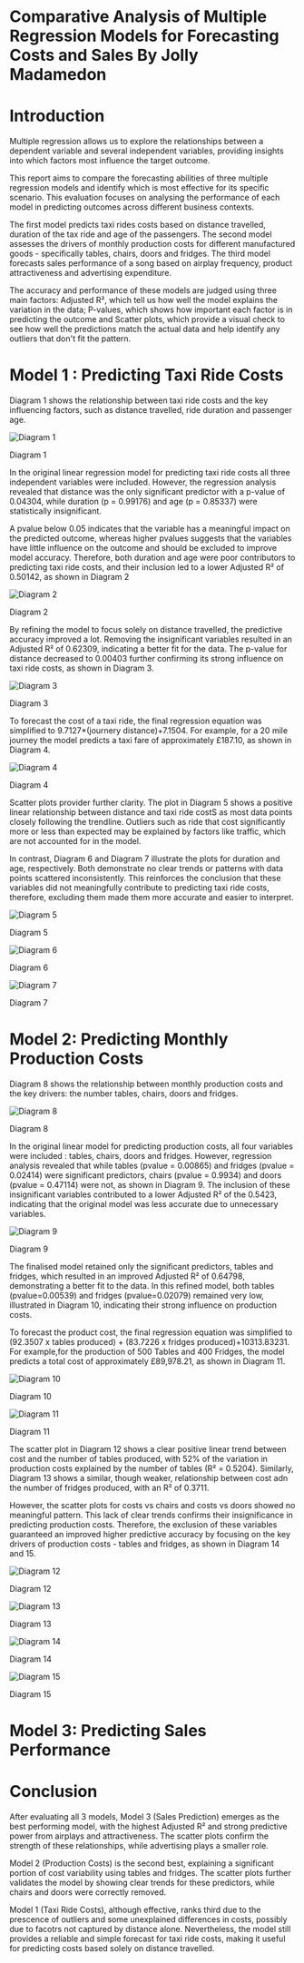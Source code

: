 # Comparative Analysis of Multiple Regression Models for Forecasting Costs and Sales By Jolly Madamedon

# Introduction
Multiple regression allows us to explore the relationships between a dependent variable and several independent variables, providing insights into which factors most influence the target outcome.

This report aims to compare the forecasting abilities of three multiple regression models and identify which is most effective for its specific scenario. This evaluation focuses on analysing the performance of each model in predicting outcomes across different business contexts.

The first model predicts taxi rides costs based on distance travelled, duration of the tax ride and age of the passengers. The second model assesses the drivers of monthly production costs for different manufactured goods - specifically tables, chairs, doors and fridges. The third model forecasts sales performance of a song based on airplay frequency, product attractiveness and advertising expenditure. 

The accuracy and performance of these models are judged using three main factors: Adjusted R², which tell us how well the model explains the variation in the data; P-values, which shows how important each factor is in predicting the outcome and Scatter plots, which provide a visual check to see how well the predictions match the actual data and help identify any outliers that don't fit the pattern.

# Model 1 : Predicting Taxi Ride Costs

Diagram 1 shows the relationship between taxi ride costs and the key influencing factors, such as distance travelled, ride duration and passenger age.

![Diagram 1](https://github.com/Mojm4321/Excel-Comparative-Analysis-of-Multiple-Regression-Models-for-Forecasting-Costs-and-Sales/blob/main/original%20data%20table%201.png)


Diagram 1

In the original linear regression model  for predicting taxi ride costs all three independent variables were included. However, the regression analysis revealed that distance was the only significant predictor with a p-value of 0.04304, while duration (p = 0.99176) and age (p = 0.85337) were statistically insignificant. 

A pvalue below 0.05 indicates that the variable has a meaningful impact on the predicted outcome, whereas higher pvalues suggests that the variables have little influence on the outcome and should be excluded to improve model accuracy. Therefore, both duration and age were poor contributors to predicting taxi ride costs, and their inclusion led to a lower Adjusted R² of 0.50142, as shown in Diagram 2

![Diagram 2](https://github.com/Mojm4321/Excel-Comparative-Analysis-of-Multiple-Regression-Models-for-Forecasting-Costs-and-Sales/blob/main/original%20data%20table%202.png)


Diagram 2

By refining the model to focus solely on distance travelled, the predictive accuracy improved a lot.
Removing the insignificant variables resulted in an Adjusted R² of 0.62309, indicating a better fit for the data. The p-value for distance decreased to 0.00403 further confirming its strong influence on taxi ride costs, as shown in Diagram 3.

![Diagram 3](https://github.com/Mojm4321/Excel-Comparative-Analysis-of-Multiple-Regression-Models-for-Forecasting-Costs-and-Sales/blob/main/original%20data%20table%203.png)


Diagram 3

To forecast the cost of a taxi ride, the final regression equation was simplified to 9.7127*(journery distance)+7.1504. For example, for a 20 mile journey the model predicts a taxi fare of approximately £187.10, as shown in Diagram 4.

![Diagram 4](https://github.com/Mojm4321/Excel-Comparative-Analysis-of-Multiple-Regression-Models-for-Forecasting-Costs-and-Sales/blob/main/original%20data%20table.png)

Diagram 4

Scatter plots provider further clarity. The plot in Diagram 5 shows a positive linear relationship between distance and taxi ride costS as most data points closely following the trendline. Outliers such as ride that cost significantly more or less than expected may be explained by factors like traffic, which are not accounted for in the model. 

In contrast, Diagram 6 and Diagram 7 illustrate the plots for duration and age, respectively. Both demonstrate no clear trends or patterns with data points scattered inconsistently. This reinforces the conclusion that these variables did not meaningfully contribute to predicting taxi ride costs, therefore, excluding them made them more accurate and easier to interpret.

![Diagram 5](https://github.com/Mojm4321/Excel-Comparative-Analysis-of-Multiple-Regression-Models-for-Forecasting-Costs-and-Sales/blob/main/original%20data%20table.png)


Diagram 5


![Diagram 6](https://github.com/Mojm4321/Excel-Comparative-Analysis-of-Multiple-Regression-Models-for-Forecasting-Costs-and-Sales/blob/main/Duration%20Minutes%201.png)


Diagram 6


![Diagram 7](https://github.com/Mojm4321/Excel-Comparative-Analysis-of-Multiple-Regression-Models-for-Forecasting-Costs-and-Sales/blob/main/Passenger%201.png)


Diagram 7
 
# Model 2: Predicting Monthly Production Costs

Diagram 8 shows the relationship between monthly production costs and the key drivers: the number tables, chairs, doors and fridges.

![Diagram 8](https://github.com/Mojm4321/Excel-Comparative-Analysis-of-Multiple-Regression-Models-for-Forecasting-Costs-and-Sales/blob/main/2nd%20model%201.png)


Diagram 8


In the original linear model for predicting production costs, all four variables were included : tables, chairs, doors and fridges. However, regression analysis revealed that while tables (pvalue = 0.00865) and fridges (pvalue = 0.02414) were significant predictors, chairs (pvalue = 0.9934) and doors (pvalue = 0.47114) were not, as shown in Diagram 9. The inclusion of these insignificant variables contributed to a lower Adjusted R² of the  0.5423, indicating that the original model was less accurate due to unnecessary variables.

![Diagram 9](https://github.com/Mojm4321/Excel-Comparative-Analysis-of-Multiple-Regression-Models-for-Forecasting-Costs-and-Sales/blob/main/2nd%20model%202.png)


Diagram 9

The finalised model retained only the significant predictors, tables and fridges, which resulted in an improved Adjusted R² of 0.64798, demonstrating a better fit to the data. In this refined model, both tables (pvalue=0.00539) and fridges (pvalue=0.02079) remained very low, illustrated in Diagram 10,  indicating their strong influence on production costs.

To forecast the product cost, the final regression equation was simplified to (92.3507 x tables produced) + (83.7226 x fridges produced)+10313.83231. For example,for the production of 500 Tables and 400 Fridges, the model predicts a total cost of approximately £89,978.21, as shown in Diagram 11.

![Diagram 10](https://github.com/Mojm4321/Excel-Comparative-Analysis-of-Multiple-Regression-Models-for-Forecasting-Costs-and-Sales/blob/main/2nd%20model%203.png)


Diagram 10


![Diagram 11](https://github.com/Mojm4321/Excel-Comparative-Analysis-of-Multiple-Regression-Models-for-Forecasting-Costs-and-Sales/blob/main/2nd%20model%208.png)


Diagram 11


The scatter plot in Diagram 12 shows a clear positive linear trend between cost and the number of tables produced, with 52% of the variation in production costs explained by the number of tables (R² = 0.5204). Similarly, Diagram 13 shows a similar, though weaker, relationship between cost adn the number of fridges produced, with an R² of 0.3711.

However, the scatter plots for costs vs chairs and costs vs doors showed no meaningful pattern. This lack of clear trends confirms their insignificance in predicting production costs. Therefore, the exclusion of these variables guaranteed an improved higher predictive accuracy by focusing on the key drivers of production costs - tables and fridges, as shown in Diagram 14 and 15.

![Diagram 12](https://github.com/Mojm4321/Excel-Comparative-Analysis-of-Multiple-Regression-Models-for-Forecasting-Costs-and-Sales/blob/main/tables%201.png)


Diagram 12


![Diagram 13](https://github.com/Mojm4321/Excel-Comparative-Analysis-of-Multiple-Regression-Models-for-Forecasting-Costs-and-Sales/blob/main/fridges%201.png)


Diagram 13


![Diagram 14](https://github.com/Mojm4321/Excel-Comparative-Analysis-of-Multiple-Regression-Models-for-Forecasting-Costs-and-Sales/blob/main/chairs%201.png)


Diagram 14


![Diagram 15](https://github.com/Mojm4321/Excel-Comparative-Analysis-of-Multiple-Regression-Models-for-Forecasting-Costs-and-Sales/blob/main/doors%201.png)


Diagram 15

# Model 3: Predicting Sales Performance

# Conclusion

After evaluating all 3 models, Model 3 (Sales Prediction) emerges as the best performing model, with the highest Adjusted R² and strong predictive power from airplays and attractiveness. The scatter plots confirm the strength of these relationships, while advertising plays a smaller role.

Model 2 (Production Costs) is the second best, explaining a significant portion of cost variability using tables and fridges. The scatter plots further validates the model by showing clear trends for these predictors, while chairs and doors were correctly removed.

Model 1 (Taxi Ride Costs), although effective, ranks third due to the prescence of outliers and some unexplained differences in costs, possibly due to facotrs not captured by distance alone. Nevertheless, the model still provides a reliable and simple forecast for taxi ride costs, making it useful for predicting costs based solely on distance travelled.